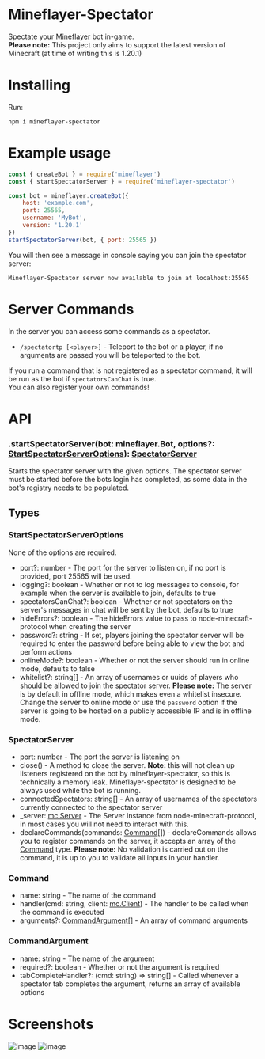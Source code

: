 # Mineflayer-Spectator

Spectate your [Mineflayer](https://github.com/prismarinejs/mineflayer) bot in-game.  
**Please note:** This project only aims to support the latest version of Minecraft (at time of writing this is 1.20.1)

# Installing
Run:
```
npm i mineflayer-spectator
```

# Example usage

```js
const { createBot } = require('mineflayer')
const { startSpectatorServer } = require('mineflayer-spectator')

const bot = mineflayer.createBot({
    host: 'example.com',
    port: 25565,
    username: 'MyBot',
    version: '1.20.1'
})
startSpectatorServer(bot, { port: 25565 })
```
You will then see a message in console saying you can join the spectator server:
```
Mineflayer-Spectator server now available to join at localhost:25565
```

# Server Commands
In the server you can access some commands as a spectator.
- `/spectatortp [<player>]` - Teleport to the bot or a player, if no arguments are passed you will be teleported to the bot.  

If you run a command that is not registered as a spectator command, it will be run as the bot if `spectatorsCanChat` is true.   
You can also register your own commands!

# API
### .startSpectatorServer(bot: mineflayer.Bot, options?: [StartSpectatorServerOptions](#startspectatorserveroptions)): [SpectatorServer](#spectatorserver)

Starts the spectator server with the given options. The spectator server must be started before the bots login has completed, as some data in the bot's registry needs to be populated.

## Types

### StartSpectatorServerOptions
None of the options are required.
- port?: number - The port for the server to listen on, if no port is provided, port 25565 will be used.
- logging?: boolean - Whether or not to log messages to console, for example when the server is available to join, defaults to true
- spectatorsCanChat?: boolean - Whether or not spectators on the server's messages in chat will be sent by the bot, defaults to true
- hideErrors?: boolean - The hideErrors value to pass to node-minecraft-protocol when creating the server
- password?: string - If set, players joining the spectator server will be required to enter the password before being able to view the bot and perform actions
- onlineMode?: boolean - Whether or not the server should run in online mode, defaults to false
- whitelist?: string[] - An array of usernames or uuids of players who should be allowed to join the spectator server. **Please note:** The server is by default in offline mode, which makes even a whitelist insecure. Change the server to online mode or use the `password` option if the server is going to be hosted on a publicly accessible IP and is in offline mode.

### SpectatorServer
- port: number - The port the server is listening on
- close() - A method to close the server. **Note:** this will not clean up listeners registered on the bot by mineflayer-spectator, so this is technically a memory leak. Mineflayer-spectator is designed to be always used while the bot is running.
- connectedSpectators: string[] - An array of usernames of the spectators currently connected to the spectator server
- _server: [mc.Server](https://github.com/PrismarineJS/node-minecraft-protocol/blob/master/docs/API.md#mcserverversioncustompackets) - The Server instance from node-minecraft-protocol, in most cases you will not need to interact with this.
- declareCommands(commands: [Command](#command)[]) - declareCommands allows you to register commands on the server, it accepts an array of the [Command](#command) type. **Please note:** No validation is carried out on the command, it is up to you to validate all inputs in your handler.

### Command
- name: string - The name of the command
- handler(cmd: string, client: [mc.Client](https://github.com/PrismarineJS/node-minecraft-protocol/blob/master/docs/API.md#mcclientisserverversioncustompackets)) - The handler to be called when the command is executed
- arguments?: [CommandArgument](#commandargument)[] - An array of command arguments

### CommandArgument
- name: string - The name of the argument
- required?: boolean - Whether or not the argument is required
- tabCompleteHandler?: (cmd: string) => string[] - Called whenever a spectator tab completes the argument, returns an array of available options

# Screenshots

![image](https://i.imgur.com/NYKIJq0.png)
![image](https://i.imgur.com/1VbxUMh.png)
